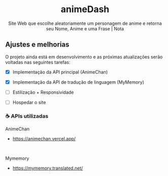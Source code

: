 
<h1 align="center"> animeDash </h1>

<p align="center">Site Web que escolhe aleatoriamente um personagem de anime e retorna seu Nome, Anime e uma Frase | Nota</p>

## Ajustes e melhorias

O projeto ainda está em desenvolvimento e as próximas atualizações serão voltadas nas seguintes tarefas:

- [x] Implementação da API principal (AnimeChan)
- [x] Implementação da API de tradução de linguagem (MyMemory)
- [ ] Estilização + Responsividade
- [ ] Hospedar o site


### ☕ APIs utilizadas

AnimeChan
- https://animechan.vercel.app/
<br>

Mymemory
- https://mymemory.translated.net/
